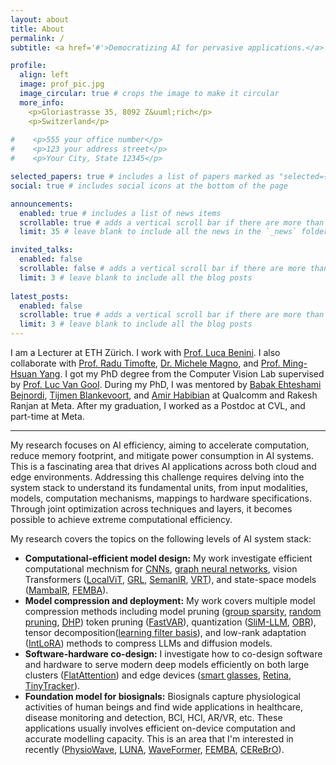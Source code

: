 ```yaml
---
layout: about
title: About
permalink: /
subtitle: <a href='#'>Democratizing AI for pervasive applications.</a>

profile:
  align: left
  image: prof_pic.jpg
  image_circular: true # crops the image to make it circular
  more_info:
    <p>Gloriastrasse 35, 8092 Z&uuml;rich</p>
    <p>Switzerland</p>
  
#    <p>555 your office number</p>
#    <p>123 your address street</p>
#    <p>Your City, State 12345</p>

selected_papers: true # includes a list of papers marked as "selected={true}"
social: true # includes social icons at the bottom of the page

announcements:
  enabled: true # includes a list of news items
  scrollable: true # adds a vertical scroll bar if there are more than 3 news items
  limit: 35 # leave blank to include all the news in the `_news` folder

invited_talks:
  enabled: false
  scrollable: false # adds a vertical scroll bar if there are more than 3 new posts items
  limit: 3 # leave blank to include all the blog posts
  
latest_posts:
  enabled: false
  scrollable: true # adds a vertical scroll bar if there are more than 3 new posts items
  limit: 3 # leave blank to include all the blog posts
---
```


I am a Lecturer at ETH Z&uuml;rich. I work with 
[Prof. Luca Benini](https://scholar.google.com/citations?user=8riq3sYAAAAJ&hl=en).
I also collaborate with 
[Prof. Radu Timofte](https://www.informatik.uni-wuerzburg.de/computervision/),
[Dr. Michele Magno](https://scholar.google.com/citations?user=ytj7UUcAAAAJ&hl=en&oi=ao), 
and [Prof. Ming-Hsuan Yang](https://scholar.google.com/citations?user=p9-ohHsAAAAJ&hl=en).
I got my PhD degree from the Computer Vision Lab supervised by [Prof. Luc Van Gool](https://scholar.google.com/citations?user=TwMib_QAAAAJ&hl=en). During my PhD, I was mentored by [Babak Ehteshami Bejnordi](https://babakint.github.io/), [Tijmen Blankevoort](https://scholar.google.com/citations?user=OGEyrG8AAAAJ&hl=en), and [Amir Habibian](https://habibian.github.io/) at Qualcomm and Rakesh Ranjan at Meta. After my graduation, I worked as a Postdoc at CVL, and part-time at Meta. 

---
<!-- My research focuses on AI efficiency, aiming to accelerate computing, reduce memory footprint, and curb power consumption of AI systems. This is a facinating area that drives AI applications, be it on the cloud or on the edge. To solve this problem, we need to delve into the system stack, trying to understand multiple basic units (input modality, model, computation mechanism, mapping, and hardware specs). By joint optimization with multiple techniques or on multiple levels, extreme computational efficiency can be achieved.  -->

My research focuses on AI efficiency, aiming to accelerate computation, reduce memory footprint, and mitigate power consumption in AI systems. This is a fascinating area that drives AI applications across both cloud and edge environments. Addressing this challenge requires delving into the system stack to understand its fundamental units, from input modalities, models, computation mechanisms, mappings to hardware specifications. Through joint optimization across techniques and layers, it becomes possible to achieve extreme computational efficiency.

My research covers the topics on the following levels of AI system stack:

  - **Computational-efficient model design:** My work investigate efficient computational mechnism for [CNNs](../assets/pdf/2019_iccv_sgn.pdf), [graph neural networks](../assets/pdf/2021_iccv_efficient_gcn.pdf), vision Transformers ([LocalViT](../assets/pdf/2023_iros_localvit.pdf), [GRL](../assets/pdf/2023_cvpr_grl.pdf), [SemanIR](../assets/pdf/2024_neurips_semanir.pdf), [VRT](../assets/pdf/2024_tip_vrt.pdf)), and state-space models ([MambaIR](../assets/pdf/2025_cvpr_mambairv2.pdf), [FEMBA](../assets/pdf/2025_embc_femba.pdf)).
  - **Model compression and deployment:** My work covers multiple model compression methods including model pruning ([group sparsity](../assets/pdf/2020_cvpr_group_sparsity.pdf), [random pruning](../assets/pdf/2022_cvpr_random_pruning.pdf), [DHP](../assets/pdf/2020_eccv_dhp.pdf)) token pruning ([FastVAR](../assets/pdf/2025_iccv_fastvar.pdf)), quantization ([SliM-LLM](../assets/pdf/2025_icml_slim-llm.pdf), [OBR](../assets/pdf/2025_arxiv_obr.pdf)), tensor decomposition([learning filter basis](../assets/pdf/2019_iccv_filter_basis.pdf)), and low-rank adaptation ([IntLoRA](../assets/pdf/2025_icml_intlora.pdf)) methods to compress LLMs and diffusion models.
  - **Software-hardware co-design:** I investigate how to co-design software and hardware to serve modern deep models efficiently on both large clusters ([FlatAttention](../assets/pdf/2025_isvlsi_flatattention.pdf)) and edge devices ([smart glasses](../assets/pdf/2024_eccv_smart_glasses.pdf), [Retina](../assets/pdf/2024_cvpr_retina.pdf), [TinyTracker](2023_sensors_TinyTracker)).
  - **Foundation model for biosignals:** Biosignals capture physiological activities of human beings and find wide applications in healthcare, disease monitoring and detection, BCI, HCI, AR/VR, etc. These applications usually involves efficient on-device computation and accurate modelling capacity. This is an area that I'm interested in recently ([PhysioWave](../assets/pdf/2025_neurips_physiowave.pdf), [LUNA](../assets/pdf/2025_neurips_luna.pdf), [WaveFormer](../assets/pdf/2025_ner_waveformer.pdf), [FEMBA](../assets/pdf/2025_embc_femba.pdf), [CEReBrO](../assets/pdf/2025_embc_finetuning.pdf)). 

<!-- efficient deep learning and artificial intelligence algorithms and systems with applications to vision, language, and biosignals. -->
<!-- In particular, I am interested in the following topics: -->



[//]: # (Write your biography here. Tell the world about yourself. Link to your favorite [subreddit]&#40;http://reddit.com&#41;. You can put a picture in, too. The code is already in, just name your picture `prof_pic.jpg` and put it in the `img/` folder.)

[//]: # ()
[//]: # (Put your address / P.O. box / other info right below your picture. You can also disable any of these elements by editing `profile` property of the YAML header of your `_pages/about.md`. Edit `_bibliography/papers.bib` and Jekyll will render your [publications page]&#40;/al-folio/publications/&#41; automatically.)

[//]: # ()
[//]: # (Link to your social media connections, too. This theme is set up to use [Font Awesome icons]&#40;https://fontawesome.com/&#41; and [Academicons]&#40;https://jpswalsh.github.io/academicons/&#41;, like the ones below. Add your Facebook, Twitter, LinkedIn, Google Scholar, or just disable all of them.)
